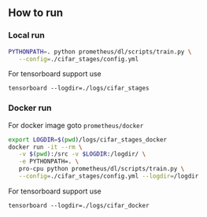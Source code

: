 ## How to run

### Local run

```bash
PYTHONPATH=. python prometheus/dl/scripts/train.py \
   --config=./cifar_stages/config.yml
```

For tensorboard support use 

`tensorboard --logdir=./logs/cifar_stages`


### Docker run

For docker image goto `prometheus/docker`

```bash
export LOGDIR=$(pwd)/logs/cifar_stages_docker
docker run -it --rm \
   -v $(pwd):/src -v $LOGDIR:/logdir/ \
   -e PYTHONPATH=. \
   pro-cpu python prometheus/dl/scripts/train.py \
   --config=./cifar_stages/config.yml --logdir=/logdir
```


For tensorboard support use 

`tensorboard --logdir=./logs/cifar_docker`